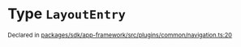 # Type `LayoutEntry`
<sub>Declared in [packages/sdk/app-framework/src/plugins/common/navigation.ts:20](https://github.com/dxos/dxos/blob/56c97ac85/packages/sdk/app-framework/src/plugins/common/navigation.ts#L20)</sub>






